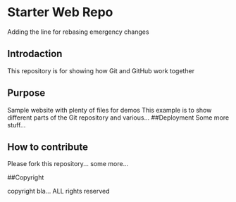 # Starter Web Repo
Adding the line for rebasing
emergency changes 
## Introdaction

This repository is for showing how Git and GitHub work together

## Purpose

Sample website with plenty of files for demos
This example is to show different parts of the Git repository and various...
##Deployment
Some more stuff...
## How to contribute
Please fork this repository...
some more...

##Copyright

copyright bla... ALL rights reserved
